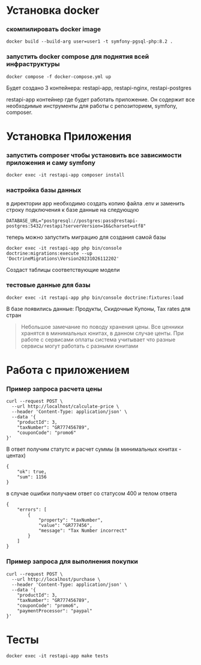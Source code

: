 # Установка docker

### скомпилировать docker image
```
docker build --build-arg user=user1 -t symfony-pgsql-php:8.2 .
```

### запустить docker compose для поднятия всей инфраструктуры
```
docker compose -f docker-compose.yml up
```

Будет создано 3 контейнера: restapi-app, restapi-nginx, restapi-postgres

restapi-app контейнер где будет работать приложение. Он содержит все необходимые инструменты для работы с репозиторием, symfony, composer.

# Установка Приложения

### запустить composer чтобы установить все зависимости приложения и саму symfony

```
docker exec -it restapi-app composer install
```

### настройка базы данных

в директории app необходимо создать копию файла .env и заменить строку подключения к базе данные на следующую

```
DATABASE_URL="postgresql://postgres:pass@restapi-postgres:5432/restapi?serverVersion=16&charset=utf8"
```

теперь можно запустить миграцию для создания самой базы

```
docker exec -it restapi-app php bin/console doctrine:migrations:execute --up 'DoctrineMigrations\Version20231026112202' 
```

Создаст таблицы соответствующие модели

### тестовые данные для базы

```
docker exec -it restapi-app php bin/console doctrine:fixtures:load
```

В базе появились данные: Продукты, Скидочные Купоны, Tax rates для стран

> Небольшое замечание по поводу хранения цены. Все ценники хранятся в минимальных юнитах, в данном случае центы. При работе с сервисами оплаты система учитывает что разные сервисы могут работать с разными юнитами 

# Работа с приложением

### Пример запроса расчета цены

```
curl --request POST \
  --url http://localhost/calculate-price \
  --header 'Content-Type: application/json' \
  --data '{
    "productId": 3,
    "taxNumber": "GR777456789",
    "couponCode": "promo6"
}'
```
В ответ получим статутc и расчет суммы (в минимальных юнитах - центах)

```
{
    "ok": true,
    "sum": 1156
}
```
в случае ошибки получаем ответ со статусом 400 и телом ответа

```
{
    "errors": [
        {
            "property": "taxNumber",
            "value": "GR777456",
            "message": "Tax Number incorrect"
        }
    ]
}
```

### Пример запроса для выполнения покупки

```
curl --request POST \
  --url http://localhost/purchase \
  --header 'Content-Type: application/json' \
  --data '{
    "productId": 3,
    "taxNumber": "GR777456789",
    "couponCode": "promo6",
    "paymentProcessor": "paypal"
}'
```

# Тесты

```
docker exec -it restapi-app make tests
```
